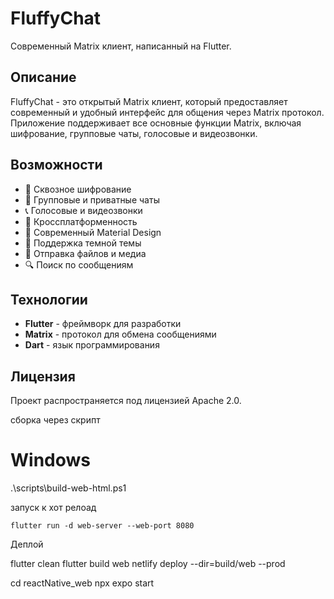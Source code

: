 # FluffyChat

Современный Matrix клиент, написанный на Flutter.

## Описание

FluffyChat - это открытый Matrix клиент, который предоставляет современный и удобный интерфейс для общения через Matrix протокол. Приложение поддерживает все основные функции Matrix, включая шифрование, групповые чаты, голосовые и видеозвонки.

## Возможности

- 🔐 Сквозное шифрование
- 💬 Групповые и приватные чаты
- 📞 Голосовые и видеозвонки
- 📱 Кроссплатформенность
- 🎨 Современный Material Design
- 🌙 Поддержка темной темы
- 📎 Отправка файлов и медиа
- 🔍 Поиск по сообщениям

## Технологии

- **Flutter** - фреймворк для разработки
- **Matrix** - протокол для обмена сообщениями
- **Dart** - язык программирования

## Лицензия

Проект распространяется под лицензией Apache 2.0.

сборка через скрипт 

  # Windows
   .\scripts\build-web-html.ps1

   
запуск к хот релоад 
```
flutter run -d web-server --web-port 8080
```

Деплой 

flutter clean
flutter build web
netlify deploy --dir=build/web --prod

cd reactNative_web
npx expo start

